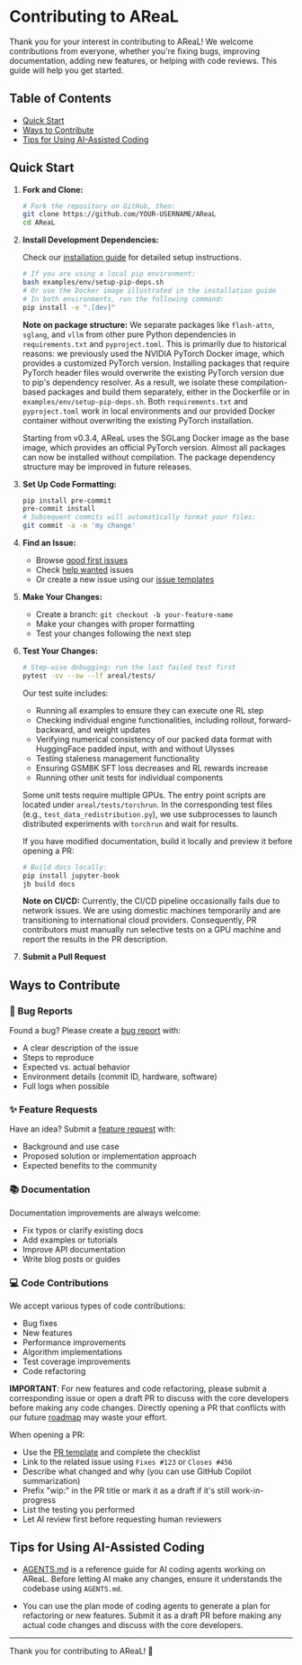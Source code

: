 # Contributing to AReaL

Thank you for your interest in contributing to AReaL! We welcome contributions from
everyone, whether you're fixing bugs, improving documentation, adding new features, or
helping with code reviews. This guide will help you get started.

## Table of Contents

- [Quick Start](#quick-start)
- [Ways to Contribute](#ways-to-contribute)
- [Tips for Using AI-Assisted Coding](#tips-for-using-ai-assisted-coding)

## Quick Start

1. **Fork and Clone:**

   ```bash
   # Fork the repository on GitHub, then:
   git clone https://github.com/YOUR-USERNAME/AReaL
   cd AReaL
   ```

1. **Install Development Dependencies:**

   Check our
   [installation guide](https://inclusionai.github.io/AReaL/tutorial/installation.html)
   for detailed setup instructions.

   ```bash
   # If you are using a local pip environment:
   bash examples/env/setup-pip-deps.sh
   # Or use the Docker image illustrated in the installation guide
   # In both environments, run the following command:
   pip install -e ".[dev]"
   ```

   **Note on package structure:** We separate packages like `flash-attn`, `sglang`, and
   `vllm` from other pure Python dependencies in `requirements.txt` and
   `pyproject.toml`. This is primarily due to historical reasons: we previously used the
   NVIDIA PyTorch Docker image, which provides a customized PyTorch version. Installing
   packages that require PyTorch header files would overwrite the existing PyTorch
   version due to pip's dependency resolver. As a result, we isolate these
   compilation-based packages and build them separately, either in the Dockerfile or in
   `examples/env/setup-pip-deps.sh`. Both `requirements.txt` and `pyproject.toml` work
   in local environments and our provided Docker container without overwriting the
   existing PyTorch installation.

   Starting from v0.3.4, AReaL uses the SGLang Docker image as the base image, which
   provides an official PyTorch version. Almost all packages can now be installed
   without compilation. The package dependency structure may be improved in future
   releases.

1. **Set Up Code Formatting:**

   ```bash
   pip install pre-commit
   pre-commit install
   # Subsequent commits will automatically format your files:
   git commit -a -m 'my change'
   ```

1. **Find an Issue:**

   - Browse
     [good first issues](https://github.com/inclusionAI/AReaL/labels/good%20first%20issue)
   - Check [help wanted](https://github.com/inclusionAI/AReaL/labels/help%20wanted)
     issues
   - Or create a new issue using our
     [issue templates](https://github.com/inclusionAI/AReaL/issues/new/choose)

1. **Make Your Changes:**

   - Create a branch: `git checkout -b your-feature-name`
   - Make your changes with proper formatting
   - Test your changes following the next step

1. **Test Your Changes:**

   ```bash
   # Step-wise debugging: run the last failed test first
   pytest -sv --sw --lf areal/tests/
   ```

   Our test suite includes:

   - Running all examples to ensure they can execute one RL step
   - Checking individual engine functionalities, including rollout, forward-backward,
     and weight updates
   - Verifying numerical consistency of our packed data format with HuggingFace padded
     input, with and without Ulysses
   - Testing staleness management functionality
   - Ensuring GSM8K SFT loss decreases and RL rewards increase
   - Running other unit tests for individual components

   Some unit tests require multiple GPUs. The entry point scripts are located under
   `areal/tests/torchrun`. In the corresponding test files (e.g.,
   `test_data_redistribution.py`), we use subprocesses to launch distributed experiments
   with `torchrun` and wait for results.

   If you have modified documentation, build it locally and preview it before opening a
   PR:

   ```bash
   # Build docs locally:
   pip install jupyter-book
   jb build docs
   ```

   **Note on CI/CD:** Currently, the CI/CD pipeline occasionally fails due to network
   issues. We are using domestic machines temporarily and are transitioning to
   international cloud providers. Consequently, PR contributors must manually run
   selective tests on a GPU machine and report the results in the PR description.

1. **Submit a Pull Request**

## Ways to Contribute

### 🐛 Bug Reports

Found a bug? Please create a
[bug report](https://github.com/inclusionAI/AReaL/issues/new?template=bug.md) with:

- A clear description of the issue
- Steps to reproduce
- Expected vs. actual behavior
- Environment details (commit ID, hardware, software)
- Full logs when possible

### ✨ Feature Requests

Have an idea? Submit a
[feature request](https://github.com/inclusionAI/AReaL/issues/new?template=feature.md)
with:

- Background and use case
- Proposed solution or implementation approach
- Expected benefits to the community

### 📚 Documentation

Documentation improvements are always welcome:

- Fix typos or clarify existing docs
- Add examples or tutorials
- Improve API documentation
- Write blog posts or guides

### 💻 Code Contributions

We accept various types of code contributions:

- Bug fixes
- New features
- Performance improvements
- Algorithm implementations
- Test coverage improvements
- Code refactoring

**IMPORTANT**: For new features and code refactoring, please submit a corresponding
issue or open a draft PR to discuss with the core developers before making any code
changes. Directly opening a PR that conflicts with our future [roadmap](ROADMAP.md) may
waste your effort.

When opening a PR:

- Use the [PR template](.github/PULL_REQUEST_TEMPLATE.md) and complete the checklist
- Link to the related issue using `Fixes #123` or `Closes #456`
- Describe what changed and why (you can use GitHub Copilot summarization)
- Prefix "wip:" in the PR title or mark it as a draft if it's still work-in-progress
- List the testing you performed
- Let AI review first before requesting human reviewers

## Tips for Using AI-Assisted Coding

- [AGENTS.md](AGENTS.md) is a reference guide for AI coding agents working on AReaL.
  Before letting AI make any changes, ensure it understands the codebase using
  `AGENTS.md`.

- You can use the plan mode of coding agents to generate a plan for refactoring or new
  features. Submit it as a draft PR before making any actual code changes and discuss
  with the core developers.

______________________________________________________________________

Thank you for contributing to AReaL! 🙏
